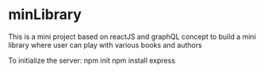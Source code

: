 # minLibrary
This is a mini project based on reactJS and graphQL concept to build a mini library where user can play with various books and authors

To initialize the server:
npm init
npm install express
